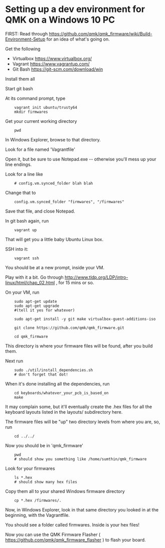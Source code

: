 # Setting up a dev environment for QMK on a Windows 10 PC

FIRST: Read through https://github.com/qmk/qmk_firmware/wiki/Build-Environment-Setup for an idea of what's going on.

Get the following

* Virtualbox https://www.virtualbox.org/
* Vagrant https://www.vagrantup.com/
* Git Bash  https://git-scm.com/download/win

Install them all

Start git bash

At its command prompt, type
```
	vagrant init ubuntu/trusty64
	mkdir firmwares
```
Get your current working directory
```
	pwd
```
In Windows Explorer, browse to that directory.

Look for a file named 'Vagrantfile'

Open it, but be sure to use Notepad.exe -- otherwise you'll mess up your line endings.

Look for a line like
```
	# config.vm.synced_folder blah blah
```
Change that to 
```
	config.vm.synced_folder "firmwares", "/firmwares"
```
Save that file, and close Notepad.

In git bash again, run
```	
	vagrant up
```

That will get you a little baby Ubuntu Linux box.

SSH into it:
```
	vagrant ssh
```
You should be at a new prompt, inside your VM.

Play with it a bit. Go through http://www.tldp.org/LDP/intro-linux/html/chap_02.html , for 15 mins or so. 

On your VM, run
```
	sudo apt-get update
	sudo apt-get upgrade
	#(tell it yes for whatever)

	sudo apt-get install -y git make virtualbox-guest-additions-iso

	git clone https://github.com/qmk/qmk_firmware.git

	cd qmk_firmware
```
This directory is where your firmware files will be found, after you build them.

Next run
```
	sudo ./util/install_dependencies.sh
	# don't forget that dot!
```
When it's done installing all the dependencies, run
```
	cd keyboards/whatever_your_pcb_is_based_on
	make
```
It may complain some, but it'll eventually create the .hex files for all the keyboard layouts listed in the layouts/ subdirectory here. 

The firmware files will be "up" two directory levels from where you are, so, run
```
	cd ../../
```
Now you should be in 'qmk_firmware'
```
	pwd
	# should show you something like /home/sumthin/qmk_firmware
```
Look for your firmwares
```
	ls *.hex
	# should show many hex files
```
Copy them all to your shared Windows firmware directory
```
	cp *.hex /firmwares/.
```
Now, in Windows Explorer, look in that same directory you looked in at the beginning, with the Vagrantfile.

You should see a folder called firmwares. Inside is your hex files!

Now you can use the QMK Firmware Flasher ( https://github.com/qmk/qmk_firmware_flasher ) to flash your board. 

